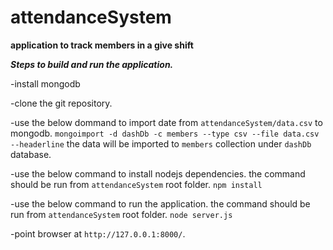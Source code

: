 attendanceSystem
================

**application to track members in a give shift**

***Steps to build and run the application.***

-install mongodb

-clone the git repository.

-use the below dommand to import date from `attendanceSystem/data.csv` to mongodb.
`mongoimport -d dashDb -c members --type csv --file data.csv --headerline`
the data will be imported to `members` collection under `dashDb` database.

-use the below command to install nodejs dependencies. the command should be run from `attendanceSystem` root folder.
`npm install`

-use the below command to run the application. the command should be run from `attendanceSystem` root folder.
`node server.js`

-point browser at `http://127.0.0.1:8000/`.
